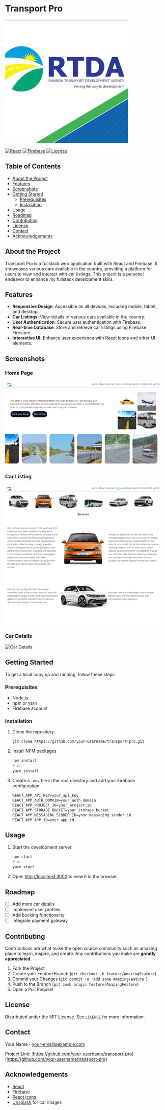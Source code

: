 
# Transport Pro

![Project Logo](./src/assets/logo.jpg) 

[![React](https://img.shields.io/badge/React-17.0.2-blue)](https://reactjs.org/)
[![Firebase](https://img.shields.io/badge/Firebase-9.6.1-orange)](https://firebase.google.com/)
[![License](https://img.shields.io/badge/License-MIT-green)](https://opensource.org/licenses/MIT)

## Table of Contents

- [About the Project](#about-the-project)
- [Features](#features)
- [Screenshots](#screenshots)
- [Getting Started](#getting-started)
  - [Prerequisites](#prerequisites)
  - [Installation](#installation)
- [Usage](#usage)
- [Roadmap](#roadmap)
- [Contributing](#contributing)
- [License](#license)
- [Contact](#contact)
- [Acknowledgements](#acknowledgements)

## About the Project

Transport Pro is a fullstack web application built with React and Firebase. It showcases various cars available in the country, providing a platform for users to view and interact with car listings. This project is a personal endeavor to enhance my fullstack development skills.

## Features

- **Responsive Design**: Accessible on all devices, including mobile, tablet, and desktop.
- **Car Listings**: View details of various cars available in the country.
- **User Authentication**: Secure user authentication with Firebase.
- **Real-time Database**: Store and retrieve car listings using Firebase Firestore.
- **Interactive UI**: Enhance user experience with React Icons and other UI elements.

## Screenshots

### Home Page
![Home Page](image.png)

### Car Listing
![Car Listing](image-1.png)

### Car Details
![Car Details](path/to/cardetails_screenshot.png)

## Getting Started

To get a local copy up and running, follow these steps.

### Prerequisites

- Node.js
- npm or yarn
- Firebase account

### Installation

1. Clone the repository
   ```sh
   git clone https://github.com/your-username/transport-pro.git
   ```
2. Install NPM packages
   ```sh
   npm install
   # or
   yarn install
   ```
3. Create a `.env` file in the root directory and add your Firebase configuration
   ```env
   REACT_APP_API_KEY=your_api_key
   REACT_APP_AUTH_DOMAIN=your_auth_domain
   REACT_APP_PROJECT_ID=your_project_id
   REACT_APP_STORAGE_BUCKET=your_storage_bucket
   REACT_APP_MESSAGING_SENDER_ID=your_messaging_sender_id
   REACT_APP_APP_ID=your_app_id
   ```

## Usage

1. Start the development server
   ```sh
   npm start
   # or
   yarn start
   ```
2. Open [http://localhost:3000](http://localhost:3000) to view it in the browser.

## Roadmap

- [ ] Add more car details
- [ ] Implement user profiles
- [ ] Add booking functionality
- [ ] Integrate payment gateway

## Contributing

Contributions are what make the open source community such an amazing place to learn, inspire, and create. Any contributions you make are **greatly appreciated**.

1. Fork the Project
2. Create your Feature Branch (`git checkout -b feature/AmazingFeature`)
3. Commit your Changes (`git commit -m 'Add some AmazingFeature'`)
4. Push to the Branch (`git push origin feature/AmazingFeature`)
5. Open a Pull Request

## License

Distributed under the MIT License. See `LICENSE` for more information.

## Contact

Your Name - [your-email@example.com](mailto:your-email@example.com)

Project Link: [https://github.com/your-username/transport-pro](https://github.com/your-username/transport-pro)

## Acknowledgements

- [React](https://reactjs.org/)
- [Firebase](https://firebase.google.com/)
- [React Icons](https://react-icons.github.io/react-icons/)
- [Unsplash](https://unsplash.com/) for car images

